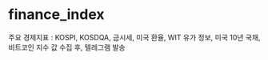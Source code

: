 # finance_index
주요 경제지표 : KOSPI, KOSDQA, 금시세, 미국 환율, WIT 유가 정보, 미국 10년 국채, 비트코인 
지수 값 수집 후, 텔레그램 발송
